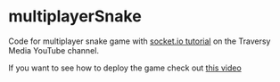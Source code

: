 # multiplayerSnake
Code for multiplayer snake game with [socket.io tutorial](https://www.youtube.com/watch?v=ppcBIHv_ZPs) on the Traversy Media YouTube channel.

If you want to see how to deploy the game check out [this video](https://www.youtube.com/watch?v=M9RDYkFs-EQ)
